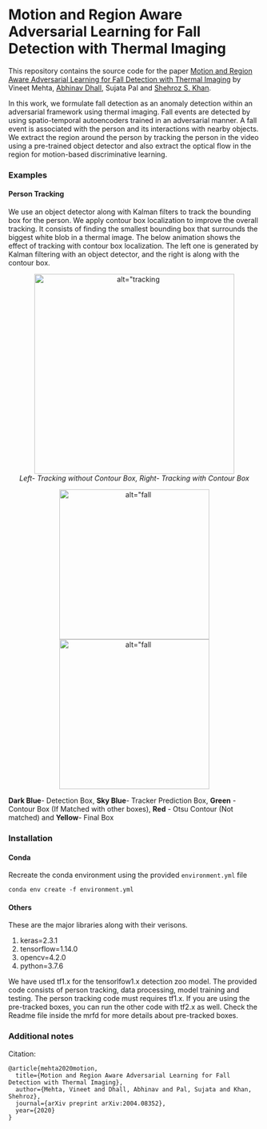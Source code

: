 # Motion and Region Aware Adversarial Learning for Fall Detection with Thermal Imaging

This repository contains the source code for the paper [Motion and Region Aware Adversarial Learning for Fall Detection with Thermal Imaging](https://arxiv.org/abs/2004.08352) by Vineet Mehta, [Abhinav Dhall](https://research.monash.edu/en/persons/abhinav-dhall), Sujata Pal and [Shehroz S. Khan](http://individual.utoronto.ca/shehroz/).

In this work, we formulate fall detection as an anomaly detection within an adversarial framework using thermal imaging. Fall events are detected by using spatio-temporal autoencoders trained in an adversarial manner. A fall event is associated with the person and its interactions with nearby objects. We extract the region around the person by tracking the person in the video using a pre-trained object detector and also extract the optical flow in the region for motion-based discriminative learning. 
### Examples
#### Person Tracking
We use an object detector along with Kalman filters to track the bounding box for the person. We apply contour box localization to improve the overall tracking. It consists of finding the smallest bounding box that surrounds the biggest white blob in a thermal image. The below animation shows the effect of tracking with contour box localization. The left one is generated by Kalman filtering with an object detector, and the right is along with the contour box.

<p align="center">
  <img alt=alt="tracking gif" src="samples/tracking.gif" height="400">
  <br>
    <em>Left- Tracking without Contour Box, Right- Tracking with Contour Box</em>
</p>
<p align="center">
  <img alt=alt="fall detection demo1 gif" src="samples/Fall7_mean.gif" height="300">
  <img alt=alt="fall detection demo1 gif" src="samples/Fall35_mean.gif" height="300">
  <br>
    <em></em>
</p>

**Dark Blue**- Detection Box, **Sky Blue**- Tracker Prediction Box, **Green** - Contour Box (If Matched with other boxes), **Red** - Otsu Contour (Not matched) and **Yellow**- Final Box

### Installation
#### Conda
Recreate the conda environment using the provided ```environment.yml``` file
```
conda env create -f environment.yml 
```
#### Others
These are the major libraries along with their verisons.

1. keras=2.3.1
2. tensorflow=1.14.0
3. opencv=4.2.0
4. python=3.7.6

We have used tf1.x for the tensorlfow1.x detection zoo model. The provided code consists of person tracking, data processing, model training and testing. The person tracking code must requires tf1.x. If you are using the pre-tracked boxes, you can run the other code with tf2.x as well. Check the Readme file inside the mrfd for more details about pre-tracked boxes.

### Additional notes

Citation:

```
@article{mehta2020motion,
  title={Motion and Region Aware Adversarial Learning for Fall Detection with Thermal Imaging},
  author={Mehta, Vineet and Dhall, Abhinav and Pal, Sujata and Khan, Shehroz},
  journal={arXiv preprint arXiv:2004.08352},
  year={2020}
}
```
